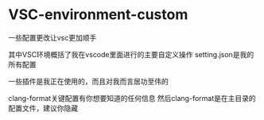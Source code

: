 # VSC-environment-custom
一些配置更改让vsc更加顺手

其中VSC环境概括了我在vscode里面进行的主要自定义操作
setting.json是我的所有配置

一些插件是我正在使用的，而且对我而言居功至伟的

clang-format关键配置有你想要知道的任何信息
然后clang-format是在主目录的配置文件，建议你隐藏

